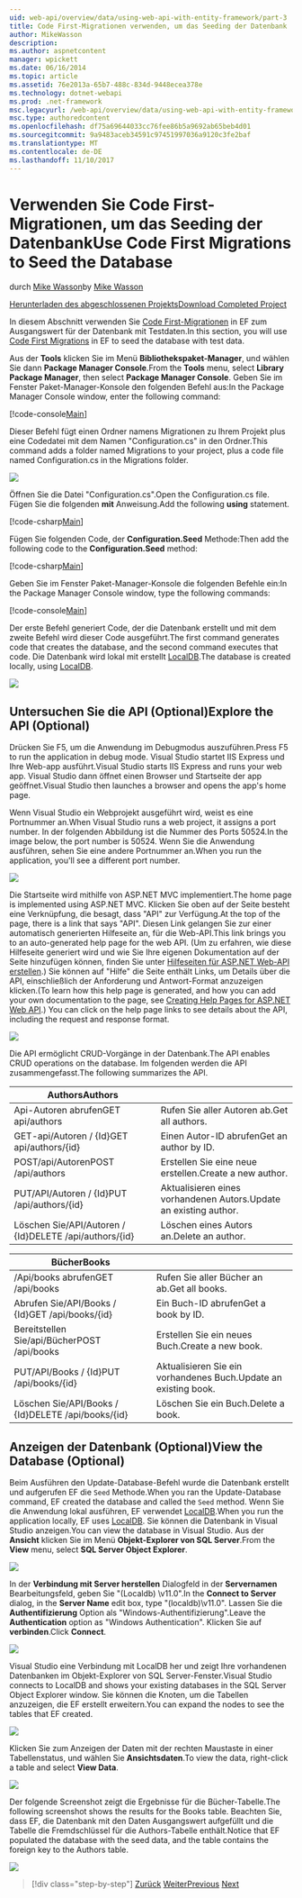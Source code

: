 ```yaml
---
uid: web-api/overview/data/using-web-api-with-entity-framework/part-3
title: Code First-Migrationen verwenden, um das Seeding der Datenbank | Microsoft Docs
author: MikeWasson
description: 
ms.author: aspnetcontent
manager: wpickett
ms.date: 06/16/2014
ms.topic: article
ms.assetid: 76e2013a-65b7-488c-834d-9448ecea378e
ms.technology: dotnet-webapi
ms.prod: .net-framework
msc.legacyurl: /web-api/overview/data/using-web-api-with-entity-framework/part-3
msc.type: authoredcontent
ms.openlocfilehash: df75a69644033cc76fee86b5a9692ab65beb4d01
ms.sourcegitcommit: 9a9483aceb34591c97451997036a9120c3fe2baf
ms.translationtype: MT
ms.contentlocale: de-DE
ms.lasthandoff: 11/10/2017
---
```

<a name="use-code-first-migrations-to-seed-the-database"></a><span data-ttu-id="8a31d-102">Verwenden Sie Code First-Migrationen, um das Seeding der Datenbank</span><span class="sxs-lookup"><span data-stu-id="8a31d-102">Use Code First Migrations to Seed the Database</span></span>
====================
<span data-ttu-id="8a31d-103">durch [Mike Wasson](https://github.com/MikeWasson)</span><span class="sxs-lookup"><span data-stu-id="8a31d-103">by [Mike Wasson](https://github.com/MikeWasson)</span></span>

[<span data-ttu-id="8a31d-104">Herunterladen des abgeschlossenen Projekts</span><span class="sxs-lookup"><span data-stu-id="8a31d-104">Download Completed Project</span></span>](https://github.com/MikeWasson/BookService)

<span data-ttu-id="8a31d-105">In diesem Abschnitt verwenden Sie [Code First-Migrationen](https://msdn.microsoft.com/en-us/data/jj591621) in EF zum Ausgangswert für der Datenbank mit Testdaten.</span><span class="sxs-lookup"><span data-stu-id="8a31d-105">In this section, you will use [Code First Migrations](https://msdn.microsoft.com/en-us/data/jj591621) in EF to seed the database with test data.</span></span>

<span data-ttu-id="8a31d-106">Aus der **Tools** klicken Sie im Menü **Bibliothekspaket-Manager**, und wählen Sie dann **Package Manager Console**.</span><span class="sxs-lookup"><span data-stu-id="8a31d-106">From the **Tools** menu, select **Library Package Manager**, then select **Package Manager Console**.</span></span> <span data-ttu-id="8a31d-107">Geben Sie im Fenster Paket-Manager-Konsole den folgenden Befehl aus:</span><span class="sxs-lookup"><span data-stu-id="8a31d-107">In the Package Manager Console window, enter the following command:</span></span>

[!code-console[Main](part-3/samples/sample1.cmd)]

<span data-ttu-id="8a31d-108">Dieser Befehl fügt einen Ordner namens Migrationen zu Ihrem Projekt plus eine Codedatei mit dem Namen "Configuration.cs" in den Ordner.</span><span class="sxs-lookup"><span data-stu-id="8a31d-108">This command adds a folder named Migrations to your project, plus a code file named Configuration.cs in the Migrations folder.</span></span>

![](part-3/_static/image1.png)

<span data-ttu-id="8a31d-109">Öffnen Sie die Datei "Configuration.cs".</span><span class="sxs-lookup"><span data-stu-id="8a31d-109">Open the Configuration.cs file.</span></span> <span data-ttu-id="8a31d-110">Fügen Sie die folgenden **mit** Anweisung.</span><span class="sxs-lookup"><span data-stu-id="8a31d-110">Add the following **using** statement.</span></span>

[!code-csharp[Main](part-3/samples/sample2.cs)]

<span data-ttu-id="8a31d-111">Fügen Sie folgenden Code, der **Configuration.Seed** Methode:</span><span class="sxs-lookup"><span data-stu-id="8a31d-111">Then add the following code to the **Configuration.Seed** method:</span></span>

[!code-csharp[Main](part-3/samples/sample3.cs)]

<span data-ttu-id="8a31d-112">Geben Sie im Fenster Paket-Manager-Konsole die folgenden Befehle ein:</span><span class="sxs-lookup"><span data-stu-id="8a31d-112">In the Package Manager Console window, type the following commands:</span></span>

[!code-console[Main](part-3/samples/sample4.cmd)]

<span data-ttu-id="8a31d-113">Der erste Befehl generiert Code, der die Datenbank erstellt und mit dem zweite Befehl wird dieser Code ausgeführt.</span><span class="sxs-lookup"><span data-stu-id="8a31d-113">The first command generates code that creates the database, and the second command executes that code.</span></span> <span data-ttu-id="8a31d-114">Die Datenbank wird lokal mit erstellt [LocalDB](https://msdn.microsoft.com/en-us/library/hh510202.aspx).</span><span class="sxs-lookup"><span data-stu-id="8a31d-114">The database is created locally, using [LocalDB](https://msdn.microsoft.com/en-us/library/hh510202.aspx).</span></span>

![](part-3/_static/image2.png)

## <a name="explore-the-api-optional"></a><span data-ttu-id="8a31d-115">Untersuchen Sie die API (Optional)</span><span class="sxs-lookup"><span data-stu-id="8a31d-115">Explore the API (Optional)</span></span>

<span data-ttu-id="8a31d-116">Drücken Sie F5, um die Anwendung im Debugmodus auszuführen.</span><span class="sxs-lookup"><span data-stu-id="8a31d-116">Press F5 to run the application in debug mode.</span></span> <span data-ttu-id="8a31d-117">Visual Studio startet IIS Express und Ihre Web-app ausführt.</span><span class="sxs-lookup"><span data-stu-id="8a31d-117">Visual Studio starts IIS Express and runs your web app.</span></span> <span data-ttu-id="8a31d-118">Visual Studio dann öffnet einen Browser und Startseite der app geöffnet.</span><span class="sxs-lookup"><span data-stu-id="8a31d-118">Visual Studio then launches a browser and opens the app's home page.</span></span>

<span data-ttu-id="8a31d-119">Wenn Visual Studio ein Webprojekt ausgeführt wird, weist es eine Portnummer an.</span><span class="sxs-lookup"><span data-stu-id="8a31d-119">When Visual Studio runs a web project, it assigns a port number.</span></span> <span data-ttu-id="8a31d-120">In der folgenden Abbildung ist die Nummer des Ports 50524.</span><span class="sxs-lookup"><span data-stu-id="8a31d-120">In the image below, the port number is 50524.</span></span> <span data-ttu-id="8a31d-121">Wenn Sie die Anwendung ausführen, sehen Sie eine andere Portnummer an.</span><span class="sxs-lookup"><span data-stu-id="8a31d-121">When you run the application, you'll see a different port number.</span></span>

![](part-3/_static/image3.png)

<span data-ttu-id="8a31d-122">Die Startseite wird mithilfe von ASP.NET MVC implementiert.</span><span class="sxs-lookup"><span data-stu-id="8a31d-122">The home page is implemented using ASP.NET MVC.</span></span> <span data-ttu-id="8a31d-123">Klicken Sie oben auf der Seite besteht eine Verknüpfung, die besagt, dass "API" zur Verfügung.</span><span class="sxs-lookup"><span data-stu-id="8a31d-123">At the top of the page, there is a link that says "API".</span></span> <span data-ttu-id="8a31d-124">Diesen Link gelangen Sie zur einer automatisch generierten Hilfeseite an, für die Web-API.</span><span class="sxs-lookup"><span data-stu-id="8a31d-124">This link brings you to an auto-generated help page for the web API.</span></span> <span data-ttu-id="8a31d-125">(Um zu erfahren, wie diese Hilfeseite generiert wird und wie Sie Ihre eigenen Dokumentation auf der Seite hinzufügen können, finden Sie unter [Hilfeseiten für ASP.NET Web-API erstellen](../../getting-started-with-aspnet-web-api/creating-api-help-pages.md).) Sie können auf "Hilfe" die Seite enthält Links, um Details über die API, einschließlich der Anforderung und Antwort-Format anzuzeigen klicken.</span><span class="sxs-lookup"><span data-stu-id="8a31d-125">(To learn how this help page is generated, and how you can add your own documentation to the page, see [Creating Help Pages for ASP.NET Web API](../../getting-started-with-aspnet-web-api/creating-api-help-pages.md).) You can click on the help page links to see details about the API, including the request and response format.</span></span>

![](part-3/_static/image4.png)

<span data-ttu-id="8a31d-126">Die API ermöglicht CRUD-Vorgänge in der Datenbank.</span><span class="sxs-lookup"><span data-stu-id="8a31d-126">The API enables CRUD operations on the database.</span></span> <span data-ttu-id="8a31d-127">Im folgenden werden die API zusammengefasst.</span><span class="sxs-lookup"><span data-stu-id="8a31d-127">The following summarizes the API.</span></span>

| <span data-ttu-id="8a31d-128">Authors</span><span class="sxs-lookup"><span data-stu-id="8a31d-128">Authors</span></span> |  |
| --- | -- |
| <span data-ttu-id="8a31d-129">Api-Autoren abrufen</span><span class="sxs-lookup"><span data-stu-id="8a31d-129">GET api/authors</span></span> | <span data-ttu-id="8a31d-130">Rufen Sie aller Autoren ab.</span><span class="sxs-lookup"><span data-stu-id="8a31d-130">Get all authors.</span></span> |
| <span data-ttu-id="8a31d-131">GET-api/Autoren / {Id}</span><span class="sxs-lookup"><span data-stu-id="8a31d-131">GET api/authors/{id}</span></span> | <span data-ttu-id="8a31d-132">Einen Autor-ID abrufen</span><span class="sxs-lookup"><span data-stu-id="8a31d-132">Get an author by ID.</span></span> |
| <span data-ttu-id="8a31d-133">POST/api/Autoren</span><span class="sxs-lookup"><span data-stu-id="8a31d-133">POST /api/authors</span></span> | <span data-ttu-id="8a31d-134">Erstellen Sie eine neue erstellen.</span><span class="sxs-lookup"><span data-stu-id="8a31d-134">Create a new author.</span></span> |
| <span data-ttu-id="8a31d-135">PUT/API/Autoren / {Id}</span><span class="sxs-lookup"><span data-stu-id="8a31d-135">PUT /api/authors/{id}</span></span> | <span data-ttu-id="8a31d-136">Aktualisieren eines vorhandenen Autors.</span><span class="sxs-lookup"><span data-stu-id="8a31d-136">Update an existing author.</span></span> |
| <span data-ttu-id="8a31d-137">Löschen Sie/API/Autoren / {Id}</span><span class="sxs-lookup"><span data-stu-id="8a31d-137">DELETE /api/authors/{id}</span></span> | <span data-ttu-id="8a31d-138">Löschen eines Autors an.</span><span class="sxs-lookup"><span data-stu-id="8a31d-138">Delete an author.</span></span> |

| <span data-ttu-id="8a31d-139">Bücher</span><span class="sxs-lookup"><span data-stu-id="8a31d-139">Books</span></span> |  |
| --- | -- |
| <span data-ttu-id="8a31d-140">/Api/books abrufen</span><span class="sxs-lookup"><span data-stu-id="8a31d-140">GET /api/books</span></span> | <span data-ttu-id="8a31d-141">Rufen Sie aller Bücher an ab.</span><span class="sxs-lookup"><span data-stu-id="8a31d-141">Get all books.</span></span> |
| <span data-ttu-id="8a31d-142">Abrufen Sie/API/Books / {Id}</span><span class="sxs-lookup"><span data-stu-id="8a31d-142">GET /api/books/{id}</span></span> | <span data-ttu-id="8a31d-143">Ein Buch-ID abrufen</span><span class="sxs-lookup"><span data-stu-id="8a31d-143">Get a book by ID.</span></span> |
| <span data-ttu-id="8a31d-144">Bereitstellen Sie/api/Bücher</span><span class="sxs-lookup"><span data-stu-id="8a31d-144">POST /api/books</span></span> | <span data-ttu-id="8a31d-145">Erstellen Sie ein neues Buch.</span><span class="sxs-lookup"><span data-stu-id="8a31d-145">Create a new book.</span></span> |
| <span data-ttu-id="8a31d-146">PUT/API/Books / {Id}</span><span class="sxs-lookup"><span data-stu-id="8a31d-146">PUT /api/books/{id}</span></span> | <span data-ttu-id="8a31d-147">Aktualisieren Sie ein vorhandenes Buch.</span><span class="sxs-lookup"><span data-stu-id="8a31d-147">Update an existing book.</span></span> |
| <span data-ttu-id="8a31d-148">Löschen Sie/API/Books / {Id}</span><span class="sxs-lookup"><span data-stu-id="8a31d-148">DELETE /api/books/{id}</span></span> | <span data-ttu-id="8a31d-149">Löschen Sie ein Buch.</span><span class="sxs-lookup"><span data-stu-id="8a31d-149">Delete a book.</span></span> |

## <a name="view-the-database-optional"></a><span data-ttu-id="8a31d-150">Anzeigen der Datenbank (Optional)</span><span class="sxs-lookup"><span data-stu-id="8a31d-150">View the Database (Optional)</span></span>

<span data-ttu-id="8a31d-151">Beim Ausführen den Update-Database-Befehl wurde die Datenbank erstellt und aufgerufen EF die `Seed` Methode.</span><span class="sxs-lookup"><span data-stu-id="8a31d-151">When you ran the Update-Database command, EF created the database and called the `Seed` method.</span></span> <span data-ttu-id="8a31d-152">Wenn Sie die Anwendung lokal ausführen, EF verwendet [LocalDB](https://blogs.msdn.com/b/sqlexpress/archive/2011/07/12/introducing-localdb-a-better-sql-express.aspx).</span><span class="sxs-lookup"><span data-stu-id="8a31d-152">When you run the application locally, EF uses [LocalDB](https://blogs.msdn.com/b/sqlexpress/archive/2011/07/12/introducing-localdb-a-better-sql-express.aspx).</span></span> <span data-ttu-id="8a31d-153">Sie können die Datenbank in Visual Studio anzeigen.</span><span class="sxs-lookup"><span data-stu-id="8a31d-153">You can view the database in Visual Studio.</span></span> <span data-ttu-id="8a31d-154">Aus der **Ansicht** klicken Sie im Menü **Objekt-Explorer von SQL Server**.</span><span class="sxs-lookup"><span data-stu-id="8a31d-154">From the **View** menu, select **SQL Server Object Explorer**.</span></span>

![](part-3/_static/image5.png)

<span data-ttu-id="8a31d-155">In der **Verbindung mit Server herstellen** Dialogfeld in der **Servernamen** Bearbeitungsfeld, geben Sie "(Localdb) \v11.0".</span><span class="sxs-lookup"><span data-stu-id="8a31d-155">In the **Connect to Server** dialog, in the **Server Name** edit box, type "(localdb)\v11.0".</span></span> <span data-ttu-id="8a31d-156">Lassen Sie die **Authentifizierung** Option als "Windows-Authentifizierung".</span><span class="sxs-lookup"><span data-stu-id="8a31d-156">Leave the **Authentication** option as "Windows Authentication".</span></span> <span data-ttu-id="8a31d-157">Klicken Sie auf **verbinden**.</span><span class="sxs-lookup"><span data-stu-id="8a31d-157">Click **Connect**.</span></span>

![](part-3/_static/image6.png)

<span data-ttu-id="8a31d-158">Visual Studio eine Verbindung mit LocalDB her und zeigt Ihre vorhandenen Datenbanken im Objekt-Explorer von SQL Server-Fenster.</span><span class="sxs-lookup"><span data-stu-id="8a31d-158">Visual Studio connects to LocalDB and shows your existing databases in the SQL Server Object Explorer window.</span></span> <span data-ttu-id="8a31d-159">Sie können die Knoten, um die Tabellen anzuzeigen, die EF erstellt erweitern.</span><span class="sxs-lookup"><span data-stu-id="8a31d-159">You can expand the nodes to see the tables that EF created.</span></span>

![](part-3/_static/image7.png)

<span data-ttu-id="8a31d-160">Klicken Sie zum Anzeigen der Daten mit der rechten Maustaste in einer Tabellenstatus, und wählen Sie **Ansichtsdaten**.</span><span class="sxs-lookup"><span data-stu-id="8a31d-160">To view the data, right-click a table and select **View Data**.</span></span>

![](part-3/_static/image8.png)

<span data-ttu-id="8a31d-161">Der folgende Screenshot zeigt die Ergebnisse für die Bücher-Tabelle.</span><span class="sxs-lookup"><span data-stu-id="8a31d-161">The following screenshot shows the results for the Books table.</span></span> <span data-ttu-id="8a31d-162">Beachten Sie, dass EF, die Datenbank mit den Daten Ausgangswert aufgefüllt und die Tabelle die Fremdschlüssel für die Authors-Tabelle enthält.</span><span class="sxs-lookup"><span data-stu-id="8a31d-162">Notice that EF populated the database with the seed data, and the table contains the foreign key to the Authors table.</span></span>

![](part-3/_static/image9.png)

>[!div class="step-by-step"]
<span data-ttu-id="8a31d-163">[Zurück](part-2.md)
[Weiter](part-4.md)</span><span class="sxs-lookup"><span data-stu-id="8a31d-163">[Previous](part-2.md)
[Next](part-4.md)</span></span>

